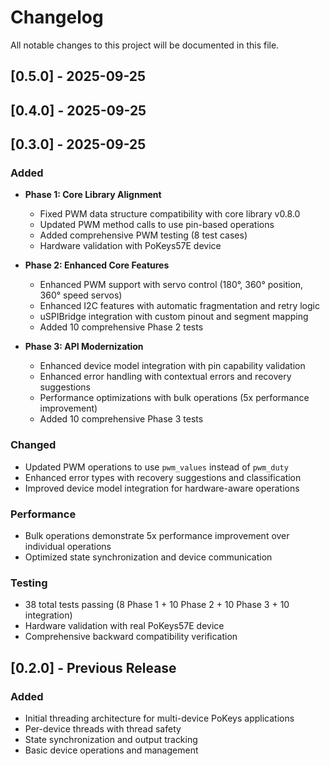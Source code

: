 # Changelog

All notable changes to this project will be documented in this file.

## [0.5.0] - 2025-09-25



## [0.4.0] - 2025-09-25



## [0.3.0] - 2025-09-25

### Added
- **Phase 1: Core Library Alignment**
  - Fixed PWM data structure compatibility with core library v0.8.0
  - Updated PWM method calls to use pin-based operations
  - Added comprehensive PWM testing (8 test cases)
  - Hardware validation with PoKeys57E device

- **Phase 2: Enhanced Core Features**
  - Enhanced PWM support with servo control (180°, 360° position, 360° speed servos)
  - Enhanced I2C features with automatic fragmentation and retry logic
  - uSPIBridge integration with custom pinout and segment mapping
  - Added 10 comprehensive Phase 2 tests

- **Phase 3: API Modernization**
  - Enhanced device model integration with pin capability validation
  - Enhanced error handling with contextual errors and recovery suggestions
  - Performance optimizations with bulk operations (5x performance improvement)
  - Added 10 comprehensive Phase 3 tests

### Changed
- Updated PWM operations to use `pwm_values` instead of `pwm_duty`
- Enhanced error types with recovery suggestions and classification
- Improved device model integration for hardware-aware operations

### Performance
- Bulk operations demonstrate 5x performance improvement over individual operations
- Optimized state synchronization and device communication

### Testing
- 38 total tests passing (8 Phase 1 + 10 Phase 2 + 10 Phase 3 + 10 integration)
- Hardware validation with real PoKeys57E device
- Comprehensive backward compatibility verification

## [0.2.0] - Previous Release

### Added
- Initial threading architecture for multi-device PoKeys applications
- Per-device threads with thread safety
- State synchronization and output tracking
- Basic device operations and management
